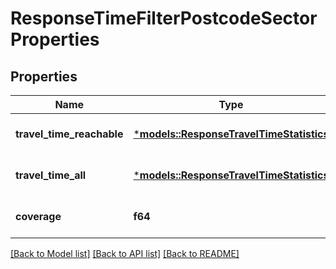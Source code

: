 # ResponseTimeFilterPostcodeSectorProperties

## Properties
Name | Type | Description | Notes
------------ | ------------- | ------------- | -------------
**travel_time_reachable** | [***models::ResponseTravelTimeStatistics**](ResponseTravelTimeStatistics.md) |  | [optional] [default to None]
**travel_time_all** | [***models::ResponseTravelTimeStatistics**](ResponseTravelTimeStatistics.md) |  | [optional] [default to None]
**coverage** | **f64** |  | [optional] [default to None]

[[Back to Model list]](../README.md#documentation-for-models) [[Back to API list]](../README.md#documentation-for-api-endpoints) [[Back to README]](../README.md)


